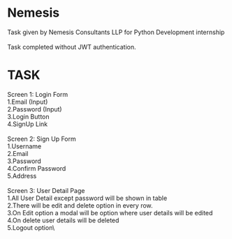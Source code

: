 # Nemesis
Task given by Nemesis Consultants LLP for Python Development internship\
\
Task completed without JWT authentication.

# TASK

 Screen 1: Login Form\
1.Email (Input)\
2.Password (Input)\
3.Login Button\
4.SignUp Link\
\
Screen 2: Sign Up Form\
1.Username\
2.Email\
3.Password\
4.Confirm Password\
5.Address\
\
Screen 3: User Detail Page\
1.All User Detail except password will be shown in table\
2.There will be edit and delete option in every row.\
3.On Edit option a modal will be option where user details will be edited\
4.On delete user details will be deleted\
5.Logout option\
